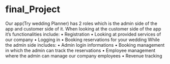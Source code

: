 # final_Project

Our app(Try wedding Planner) has 2 roles which is the admin side of the app and customer side of it. 
When looking at the customer side of the app it’s functionalities include:
	•	Registration 
	•	Looking at provided services of our company 
	•	Logging in 
	•	Booking reservations for your wedding 
While the admin side includes:
	•	Admin login informations
	•	Booking management in which the admin can track the reservations 
	•	Employee management where the admin can manage our company employees 
	•       Revenue tracking
       
